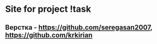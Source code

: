# Site for project !task
## Верстка - https://github.com/seregasan2007, https://github.com/krkirian

